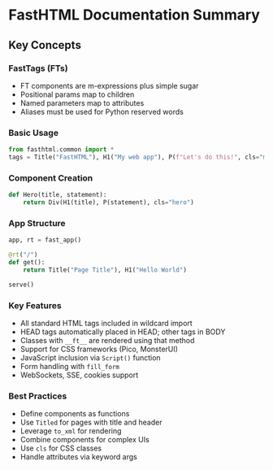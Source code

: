 # FastHTML Documentation Summary

## Key Concepts

### FastTags (FTs)
- FT components are m-expressions plus simple sugar
- Positional params map to children
- Named parameters map to attributes
- Aliases must be used for Python reserved words

### Basic Usage
```python
from fasthtml.common import *
tags = Title("FastHTML"), H1("My web app"), P(f"Let's do this!", cls="myclass")
```

### Component Creation
```python
def Hero(title, statement): 
    return Div(H1(title), P(statement), cls="hero")
```

### App Structure
```python
app, rt = fast_app()

@rt("/")
def get():
    return Title("Page Title"), H1("Hello World")

serve()
```

### Key Features
- All standard HTML tags included in wildcard import
- HEAD tags automatically placed in HEAD; other tags in BODY
- Classes with `__ft__` are rendered using that method
- Support for CSS frameworks (Pico, MonsterUI)
- JavaScript inclusion via `Script()` function
- Form handling with `fill_form`
- WebSockets, SSE, cookies support

### Best Practices
- Define components as functions
- Use `Titled` for pages with title and header
- Leverage `to_xml` for rendering
- Combine components for complex UIs
- Use `cls` for CSS classes
- Handle attributes via keyword args
